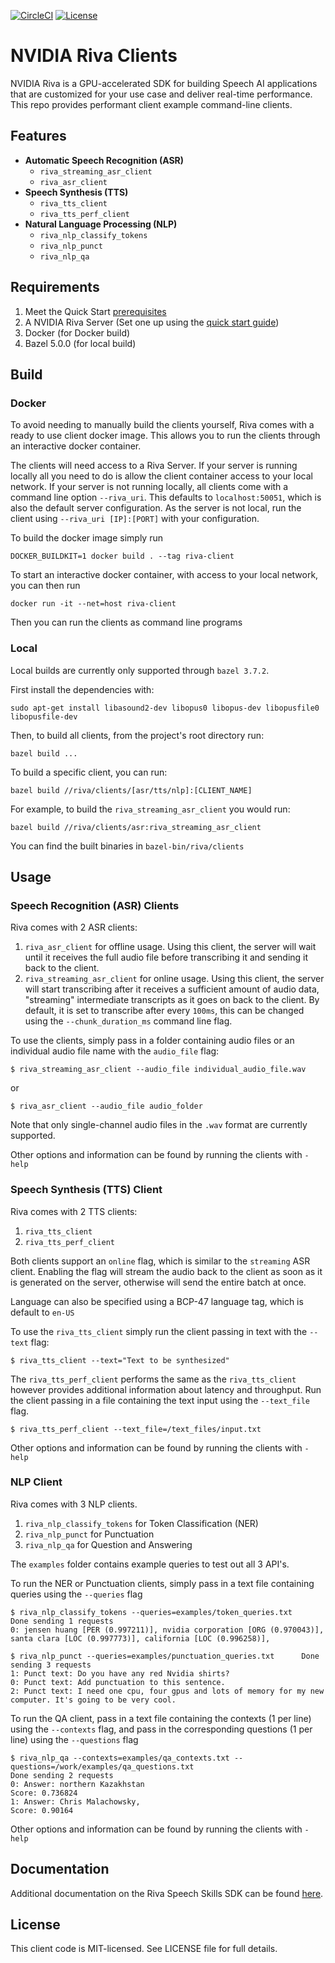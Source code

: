 [![CircleCI](https://circleci.com/gh/nvidia-riva/cpp-clients.svg?style=shield)](https://circleci.com/gh/nvidia-riva/cpp-clients) [![License](https://img.shields.io/badge/license-MIT-green)](https://opensource.org/licenses/MIT)
# NVIDIA Riva Clients

NVIDIA Riva is a GPU-accelerated SDK for building Speech AI applications that are customized for your use case and deliver real-time performance. This repo provides performant client example command-line clients.

## Features

- **Automatic Speech Recognition (ASR)**
    - `riva_streaming_asr_client`
    - `riva_asr_client`
- **Speech Synthesis (TTS)**
    - `riva_tts_client`
    - `riva_tts_perf_client`
- **Natural Language Processing (NLP)**
    - `riva_nlp_classify_tokens`
    - `riva_nlp_punct`
    - `riva_nlp_qa`

## Requirements

1. Meet the Quick Start [prerequisites](https://docs.nvidia.com/deeplearning/riva/user-guide/docs/quick-start-guide.html#prerequisites)
2. A NVIDIA Riva Server (Set one up using the [quick start guide](https://docs.nvidia.com/deeplearning/riva/user-guide/docs/quick-start-guide.html#local-deployment-using-quick-start-scripts))
3. Docker (for Docker build)
4. Bazel 5.0.0 (for local build)

## Build

### Docker

To avoid needing to manually build the clients yourself, Riva comes with a ready to use client docker image. This allows you to run the clients through an interactive docker container.

The clients will need access to a Riva Server. If your server is running locally all you need to do is allow the client container access to your local network. 
If your server is not running locally, all clients come with a command line option `--riva_uri`. This defaults to `localhost:50051`, which is also the default server configuration. As the server is not local, run the client using `--riva_uri [IP]:[PORT]` with your configuration. 

To build the docker image simply run
```
DOCKER_BUILDKIT=1 docker build . --tag riva-client
```
To start an interactive docker container, with access to your local network, you can then run
```
docker run -it --net=host riva-client
```

Then you can run the clients as command line programs


### Local
Local builds are currently only supported through `bazel 3.7.2`. 

First install the dependencies with:
```
sudo apt-get install libasound2-dev libopus0 libopus-dev libopusfile0 libopusfile-dev
```

Then, to build all clients, from the project's root directory run:
```
bazel build ...
```

To build a specific client, you can run:
```
bazel build //riva/clients/[asr/tts/nlp]:[CLIENT_NAME]
```

For example, to build the `riva_streaming_asr_client` you would run:
```
bazel build //riva/clients/asr:riva_streaming_asr_client
```

You can find the built binaries in `bazel-bin/riva/clients`

## Usage

### Speech Recognition (ASR) Clients
Riva comes with 2 ASR clients:
1. `riva_asr_client` for offline usage. Using this client, the server will wait until it receives the full audio file before transcribing it and sending it back to the client.
2. `riva_streaming_asr_client` for online usage. Using this client, the server will start transcribing after it receives a sufficient amount of audio data, "streaming" intermediate transcripts as it goes on back to the client. By default, it is set to transcribe after every `100ms`, this can be changed using the `--chunk_duration_ms` command line flag.

To use the clients, simply pass in a folder containing audio files or an individual audio file name with the `audio_file` flag:
```
$ riva_streaming_asr_client --audio_file individual_audio_file.wav
```
or
```
$ riva_asr_client --audio_file audio_folder
```
 
Note that only single-channel audio files in the `.wav` format are currently supported.

Other options and information can be found by running the clients with `-help`

### Speech Synthesis (TTS) Client
Riva comes with 2 TTS clients:
1. `riva_tts_client` 
2. `riva_tts_perf_client`

Both clients support an `online` flag, which is similar to the `streaming` ASR client. Enabling the flag will stream the audio back to the client as soon as it is generated on the server, otherwise will send the entire batch at once.

Language can also be specified using a BCP-47 language tag, which is default to `en-US`

To use the `riva_tts_client` simply run the client passing in text with the `--text` flag:
```
$ riva_tts_client --text="Text to be synthesized"
```

The `riva_tts_perf_client` performs the same as the `riva_tts_client` however provides additional information about latency and throughput. Run the client passing in a file containing the text input using the `--text_file` flag.
```
$ riva_tts_perf_client --text_file=/text_files/input.txt
```

Other options and information can be found by running the clients with `-help` 

### NLP Client

Riva comes with 3 NLP clients.
1. `riva_nlp_classify_tokens` for Token Classification (NER)
2. `riva_nlp_punct` for Punctuation
3. `riva_nlp_qa` for Question and Answering

The `examples` folder contains example queries to test out all 3 API's.

To run the NER or Punctuation clients, simply pass in a text file containing queries using the `--queries` flag

```
$ riva_nlp_classify_tokens --queries=examples/token_queries.txt
Done sending 1 requests
0: jensen huang [PER (0.997211)], nvidia corporation [ORG (0.970043)], santa clara [LOC (0.997773)], california [LOC (0.996258)],
```

```
$ riva_nlp_punct --queries=examples/punctuation_queries.txt      Done sending 3 requests
1: Punct text: Do you have any red Nvidia shirts?
0: Punct text: Add punctuation to this sentence.
2: Punct text: I need one cpu, four gpus and lots of memory for my new computer. It's going to be very cool.
```

To run the QA client, pass in a text file containing the contexts (1 per line) using the `--contexts` flag, and pass in the corresponding questions (1 per line) using the `--questions` flag
```
$ riva_nlp_qa --contexts=examples/qa_contexts.txt --questions=/work/examples/qa_questions.txt
Done sending 2 requests
0: Answer: northern Kazakhstan
Score: 0.736824
1: Answer: Chris Malachowsky,
Score: 0.90164
```

Other options and information can be found by running the clients with `-help` 

## Documentation

Additional documentation on the Riva Speech Skills SDK can be found [here](https://docs.nvidia.com/deeplearning/riva/user-guide/docs/).


## License

This client code is MIT-licensed. See LICENSE file for full details.
